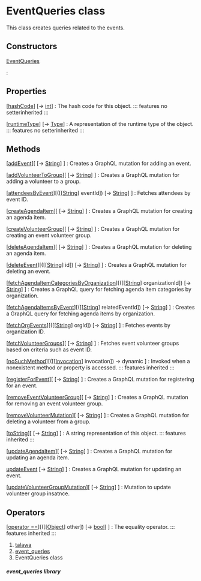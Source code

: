 
<div>

# EventQueries class

</div>


This class creates queries related to the events.



## Constructors

[EventQueries](../utils_event_queries/EventQueries/EventQueries.md)

:   



## Properties

[[hashCode](https://api.flutter.dev/flutter/dart-core/Object/hashCode.html)] [→ [int](https://api.flutter.dev/flutter/dart-core/int-class.html)]
:   The hash code for this object.
    ::: features
    no setterinherited
    :::

[[runtimeType](https://api.flutter.dev/flutter/dart-core/Object/runtimeType.html)] [→ [Type](https://api.flutter.dev/flutter/dart-core/Type-class.html)]
:   A representation of the runtime type of the object.
    ::: features
    no setterinherited
    :::



## Methods

[[addEvent](../utils_event_queries/EventQueries/addEvent.md)][ [→ [String](https://api.flutter.dev/flutter/dart-core/String-class.html)] ]
:   Creates a GraphQL mutation for adding an event.

[[addVolunteerToGroup](../utils_event_queries/EventQueries/addVolunteerToGroup.md)][ [→ [String](https://api.flutter.dev/flutter/dart-core/String-class.html)] ]
:   Creates a GraphQL mutation for adding a volunteer to a group.

[[attendeesByEvent](../utils_event_queries/EventQueries/attendeesByEvent.md)][([[[String](https://api.flutter.dev/flutter/dart-core/String-class.md)] eventId]) [→ [String](https://api.flutter.dev/flutter/dart-core/String-class.html)] ]
:   Fetches attendees by event ID.

[[createAgendaItem](../utils_event_queries/EventQueries/createAgendaItem.md)][ [→ [String](https://api.flutter.dev/flutter/dart-core/String-class.html)] ]
:   Creates a GraphQL mutation for creating an agenda item.

[[createVolunteerGroup](../utils_event_queries/EventQueries/createVolunteerGroup.md)][ [→ [String](https://api.flutter.dev/flutter/dart-core/String-class.html)] ]
:   Creates a GraphQL mutation for creating an event volunteer group.

[[deleteAgendaItem](../utils_event_queries/EventQueries/deleteAgendaItem.md)][ [→ [String](https://api.flutter.dev/flutter/dart-core/String-class.html)] ]
:   Creates a GraphQL mutation for deleting an agenda item.

[[deleteEvent](../utils_event_queries/EventQueries/deleteEvent.md)][([[[String](https://api.flutter.dev/flutter/dart-core/String-class.md)] id]) [→ [String](https://api.flutter.dev/flutter/dart-core/String-class.html)] ]
:   Creates a GraphQL mutation for deleting an event.

[[fetchAgendaItemCategoriesByOrganization](../utils_event_queries/EventQueries/fetchAgendaItemCategoriesByOrganization.md)][([[[String](https://api.flutter.dev/flutter/dart-core/String-class.md)] organizationId]) [→ [String](https://api.flutter.dev/flutter/dart-core/String-class.html)] ]
:   Creates a GraphQL query for fetching agenda item categories by
    organization.

[[fetchAgendaItemsByEvent](../utils_event_queries/EventQueries/fetchAgendaItemsByEvent.md)][([[[String](https://api.flutter.dev/flutter/dart-core/String-class.md)] relatedEventId]) [→ [String](https://api.flutter.dev/flutter/dart-core/String-class.html)] ]
:   Creates a GraphQL query for fetching agenda items by organization.

[[fetchOrgEvents](../utils_event_queries/EventQueries/fetchOrgEvents.md)][([[[String](https://api.flutter.dev/flutter/dart-core/String-class.md)] orgId]) [→ [String](https://api.flutter.dev/flutter/dart-core/String-class.html)] ]
:   Fetches events by organization ID.

[[fetchVolunteerGroups](../utils_event_queries/EventQueries/fetchVolunteerGroups.md)][ [→ [String](https://api.flutter.dev/flutter/dart-core/String-class.html)] ]
:   Fetches event volunteer groups based on criteria such as event ID.

[[noSuchMethod](https://api.flutter.dev/flutter/dart-core/Object/noSuchMethod.html)][([[[Invocation](https://api.flutter.dev/flutter/dart-core/Invocation-class.md)] invocation]) → dynamic ]
:   Invoked when a nonexistent method or property is accessed.
    ::: features
    inherited
    :::

[[registerForEvent](../utils_event_queries/EventQueries/registerForEvent.md)][ [→ [String](https://api.flutter.dev/flutter/dart-core/String-class.html)] ]
:   Creates a GraphQL mutation for registering for an event.

[[removeEventVolunteerGroup](../utils_event_queries/EventQueries/removeEventVolunteerGroup.md)][ [→ [String](https://api.flutter.dev/flutter/dart-core/String-class.html)] ]
:   Creates a GraphQL mutation for removing an event volunteer group.

[[removeVolunteerMutation](../utils_event_queries/EventQueries/removeVolunteerMutation.md)][ [→ [String](https://api.flutter.dev/flutter/dart-core/String-class.html)] ]
:   Creates a GraphQL mutation for deleting a volunteer from a group.

[[toString](https://api.flutter.dev/flutter/dart-core/Object/toString.html)][ [→ [String](https://api.flutter.dev/flutter/dart-core/String-class.html)] ]
:   A string representation of this object.
    ::: features
    inherited
    :::

[[updateAgendaItem](../utils_event_queries/EventQueries/updateAgendaItem.md)][ [→ [String](https://api.flutter.dev/flutter/dart-core/String-class.html)] ]
:   Creates a GraphQL mutation for updating an agenda item.

[updateEvent](../utils_event_queries/EventQueries/updateEvent.md) [→ [String](https://api.flutter.dev/flutter/dart-core/String-class.html)] ]
:   Creates a GraphQL mutation for updating an event.

[[updateVolunteerGroupMutation](../utils_event_queries/EventQueries/updateVolunteerGroupMutation.md)][ [→ [String](https://api.flutter.dev/flutter/dart-core/String-class.html)] ]
:   Mutation to update volunteer group insatnce.



## Operators

[[operator ==](https://api.flutter.dev/flutter/dart-core/Object/operator_equals.html)][([[[Object](https://api.flutter.dev/flutter/dart-core/Object-class.md)] other]) [→ [bool](https://api.flutter.dev/flutter/dart-core/bool-class.html)] ]
:   The equality operator.
    ::: features
    inherited
    :::







1.  [talawa](../index.md)
2.  [event_queries](../utils_event_queries/)
3.  EventQueries class

##### event_queries library







